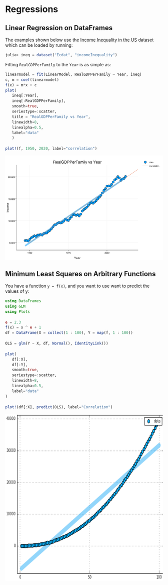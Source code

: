 # Regressions

## Linear Regression on DataFrames

The examples shown below use the [Income Inequality in the US](https://vincentarelbundock.github.io/Rdatasets/doc/Ecdat/incomeInequality.html) dataset which can be loaded by running:
```julia
julia> ineq = dataset("Ecdat", "incomeInequality")
```

Fitting `RealGDPPerFamily` to the `Year` is as simple as:

```julia
linearmodel = fit(LinearModel, RealGDPPerFamily ~ Year, ineq)
c, m = coef(linearmodel)
f(x) = m*x + c
plot(
   ineq[:Year],
   ineq[:RealGDPPerFamily],
   smooth=true,
   seriestype=:scatter,
   title = "RealGDPPerFamily vs Year",
   linewidth=8,
   linealpha=0.5,
   label="data"
   )

plot!(f, 1950, 2020, label="correlation")
```

![Real GDP per Family vs Year](https://raw.githubusercontent.com/pranavtbhat/JuliaCookbook/master/media/linear_regression_ineq.png)

## Minimum Least Squares on Arbitrary Functions

You have a function `y = f(x)`, and you want to use want to predict the values of y:

```julia
using DataFrames
using GLM
using Plots

e = 2.3
f(x) = x ^ e + 1
df = DataFrame(X = collect(1 : 100), Y = map(f, 1 : 100))

OLS = glm(Y ~ X, df, Normal(), IdentityLink())

plot(
   df[:X],
   df[:Y],
   smooth=true,
   seriestype=:scatter,
   linewidth=8,
   linealpha=0.5,
   label="data"
)

plot!(df[:X], predict(OLS), label="Correlation")
```

<img src="https://raw.githubusercontent.com/pranavtbhat/JuliaCookbook/master/media/least_squares.png" width="807" height ="532">

